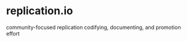 replication.io
==============

community-focused replication codifying, documenting, and promotion effort
